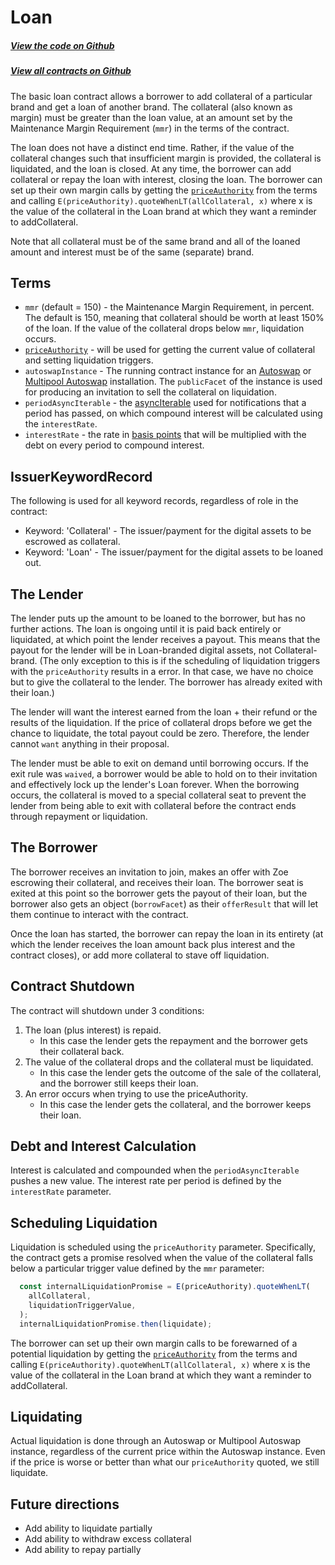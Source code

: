 # Loan

<Zoe-Version/>

##### [View the code on Github](https://github.com/Agoric/agoric-sdk/tree/master/packages/zoe/src/contracts/loan)
##### [View all contracts on Github](https://github.com/Agoric/agoric-sdk/tree/master/packages/zoe/src/contracts)

The basic loan contract allows a  borrower to add collateral of a
particular brand and get a loan of another brand. The collateral (also
known as margin) must be greater than the loan value, at an amount set
by the Maintenance Margin Requirement (`mmr`) in the terms of the
contract.

The loan does not have a distinct end time. Rather, if the
value of the collateral changes such that insufficient margin is
provided, the collateral is liquidated, and the loan is closed. At any
time, the borrower can add collateral or repay the loan with interest,
closing the loan. The borrower can set up their own margin calls by
getting the [`priceAuthority`](/zoe/guide/price-authority.md) from the terms and calling
`E(priceAuthority).quoteWhenLT(allCollateral, x)` where x is the value
of the collateral in the Loan brand at which they want a reminder to
addCollateral.

Note that all collateral must be of the same brand and all of the
loaned amount and interest must be of the same (separate) brand.

## Terms
* `mmr` (default = 150) - the Maintenance Margin Requirement, in
   percent. The default is 150, meaning that collateral should be
   worth at least 150% of the loan. If the value of the collateral
   drops below `mmr`, liquidation occurs.
* [`priceAuthority`](/zoe/guide/price-authority.md) - will be used for getting the current value of
   collateral and setting liquidation triggers.
* `autoswapInstance` - The running contract instance for an
   [Autoswap](./autoswap.md) or [Multipool
   Autoswap](./multipoolAutoswap.md) installation. The `publicFacet`
   of the instance is used for producing an invitation to sell the
   collateral on liquidation.
* `periodAsyncIterable` - the [asyncIterable](https://javascript.info/async-iterators-generators) used for notifications
   that a period has passed, on which compound interest will be
   calculated using the `interestRate`.
* `interestRate` - the rate in [basis points](https://www.investopedia.com/terms/b/basispoint.asp) that will be multiplied
   with the debt on every period to compound interest.

## IssuerKeywordRecord

The following is used for all keyword records, regardless of role in
the contract:

* Keyword: 'Collateral' - The issuer/payment for the digital assets to be
   escrowed as collateral.
* Keyword: 'Loan' - The issuer/payment for the digital assets to be loaned
   out.

## The Lender

The lender puts up the amount to be loaned to the borrower, but has no
further actions. The loan is ongoing until it is paid back entirely or
liquidated, at which point the lender receives a payout. This means
that the payout for the lender will be in Loan-branded digital assets,
not Collateral-brand. (The only exception to this is if the scheduling
of liquidation triggers with the `priceAuthority` results in a error. In
that case, we have no choice but to give the collateral to the lender.
The borrower has already exited with their loan.)

The lender will want the interest earned from the loan + their refund
or the results of the liquidation. If the price of collateral drops
before we get the chance to liquidate, the total payout could be zero.
Therefore, the lender cannot `want` anything in their proposal.

The lender must be able to exit on demand until borrowing occurs. If the exit rule was
`waived`, a borrower would be able to hold on to their invitation and
effectively lock up the lender's Loan forever.  When the borrowing
occurs, the collateral is moved to a special collateral seat to
prevent the lender from being able to exit with collateral before the
contract ends through repayment or liquidation.

## The Borrower

The borrower receives an invitation to join, makes an offer with Zoe
escrowing their collateral, and receives their loan. The borrower seat
is exited at this point so the borrower gets the payout of their loan,
but the borrower also gets an object (`borrowFacet`) as their `offerResult` that will
let them continue to interact with the contract.

Once the loan has started, the borrower can repay the loan in its
entirety (at which the lender receives the loan amount back plus
interest and the contract closes), or add more collateral to stave off
liquidation.

## Contract Shutdown

The contract will shutdown under 3 conditions:
1. The loan (plus interest) is repaid.
   * In this case the lender gets the repayment and the borrower gets
    their collateral back.
2. The value of the collateral drops and the collateral must be
   liquidated.
   * In this case the lender gets the outcome of the sale of the
     collateral, and the borrower still keeps their loan.
3. An error occurs when trying to use the priceAuthority.
   * In this case the lender gets the collateral, and the borrower
     keeps their loan.

## Debt and Interest Calculation 

Interest is calculated and compounded when the
`periodAsyncIterable` pushes a new value. The interest rate per period
is defined by the `interestRate` parameter.

## Scheduling Liquidation

Liquidation is scheduled using the `priceAuthority` parameter.
Specifically, the contract gets a promise resolved when the value of the
collateral falls below a particular trigger value defined by the `mmr`
parameter: 

```js
  const internalLiquidationPromise = E(priceAuthority).quoteWhenLT(
    allCollateral,
    liquidationTriggerValue,
  );
  internalLiquidationPromise.then(liquidate);
```

The borrower can set up their own margin calls to be forewarned of a
potential liquidation by
getting the [`priceAuthority`](/zoe/guide/price-authority.md) from the terms and calling
`E(priceAuthority).quoteWhenLT(allCollateral, x)` where x is the value
of the collateral in the Loan brand at which they want a reminder to
addCollateral.

## Liquidating

Actual liquidation is done through an Autoswap or Multipool Autoswap
instance, regardless of the current price within the Autoswap
instance. Even if the price is worse or better than what our `priceAuthority`
quoted, we still liquidate.

## Future directions
* Add ability to liquidate partially
* Add ability to withdraw excess collateral
* Add ability to repay partially
